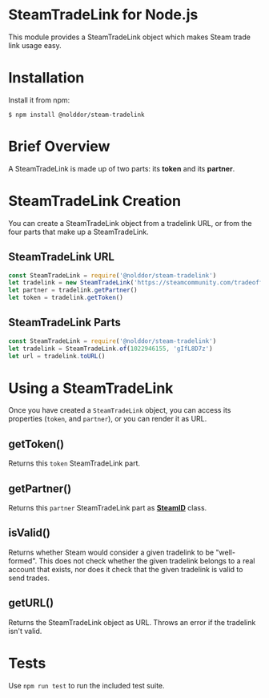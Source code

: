 # SteamTradeLink for Node.js

This module provides a SteamTradeLink object which makes Steam trade link usage easy.

# Installation

Install it from npm:

    $ npm install @nolddor/steam-tradelink

# Brief Overview

A SteamTradeLink is made up of two parts: its **token** and its **partner**.

# SteamTradeLink Creation

You can create a SteamTradeLink object from a tradelink URL, or from the four parts that make up a SteamTradeLink.

## SteamTradeLink URL
```js
const SteamTradeLink = require('@nolddor/steam-tradelink')
let tradelink = new SteamTradeLink('https://steamcommunity.com/tradeoffer/new/?partner=1022946155&token=gIfL8D7z')
let partner = tradelink.getPartner()
let token = tradelink.getToken()
```

## SteamTradeLink Parts
```js
const SteamTradeLink = require('@nolddor/steam-tradelink')
let tradelink = SteamTradeLink.of(1022946155, 'gIfL8D7z')
let url = tradelink.toURL()
```

# Using a SteamTradeLink

Once you have created a `SteamTradeLink` object, you can access its properties (`token`, and `partner`),
or you can render it as URL.

## getToken()

Returns this `token` SteamTradeLink part.

## getPartner()

Returns this `partner` SteamTradeLink part as **[SteamID](https://www.npmjs.com/package/steamid)** class.

## isValid()

Returns whether Steam would consider a given tradelink to be "well-formed". This does not check whether the given tradelink belongs to a
real account that exists, nor does it check that the given tradelink is valid to send trades.


## getURL()

Returns the SteamTradeLink object as URL. Throws an error if the tradelink isn't valid.

# Tests

Use `npm run test` to run the included test suite.
